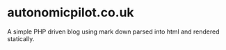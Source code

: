 autonomicpilot.co.uk
====================
A simple PHP driven blog using mark down parsed into html and rendered statically.
